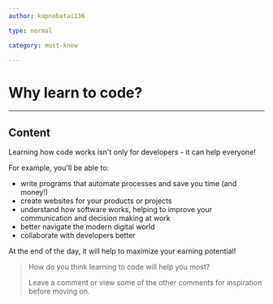 ```yaml
---
author: kapnobatai136

type: normal

category: must-know

---
```


# Why learn to code?

---
## Content

Learning how code works isn't only for developers - it can help everyone! 

For example, you'll be able to:
- write programs that automate processes and save you time (and money!)
- create websites for your products or projects
- understand how software works, helping to improve your communication and decision making at work
- better navigate the modern digital world
- collaborate with developers better

At the end of the day, it will help to maximize your earning potential!

> How do you think learning to code will help you most?
>
> Leave a comment or view some of the other comments for inspiration before moving on.
